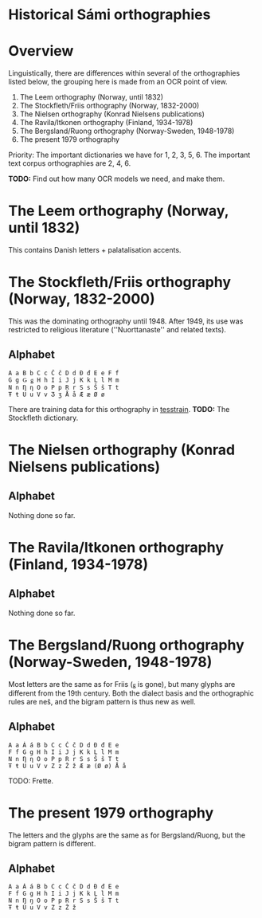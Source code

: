 Historical Sámi orthographies
=============================

# Overview


Linguistically, there are differences within several of the orthographies listed below, the grouping here is made from an OCR point of view.

1. The Leem orthography (Norway, until 1832)
2. The Stockfleth/Friis orthography (Norway, 1832-2000)
3. The Nielsen orthography (Konrad Nielsens publications)
4. The Ravila/Itkonen orthography (Finland, 1934-1978)
5. The Bergsland/Ruong orthography (Norway-Sweden, 1948-1978)
6. The present 1979 orthography

Priority: The important dictionaries we have for 1, 2, 3, 5, 6. The important text corpus orthographies are 2, 4, 6.

**TODO:** Find out how many OCR models we need, and make them.


# The Leem orthography (Norway, until 1832)
This contains Danish letters + palatalisation accents.



# The Stockfleth/Friis orthography (Norway, 1832-2000)

This was the dominating orthography until 1948. After 1949, its use was restricted to religious literature (''Nuorttanaste'' and related texts). 

## Alphabet

```
А а	B b	C c	Č č	D d	Đ đ	E e	F f
G g	Ǥ ǥ	H h	I i	J j	K k	L l	M m
N n	Ƞ ƞ	O o	P p	R r	S s	Š š	T t
Ŧ ŧ	U u	V v	Ʒ ʒ Å å	Æ æ	Ø ø
```

There are training data for this orthography in [tesstrain](https://github.com/divvungiellatekno/tesstrain). **TODO:** The Stockfleth dictionary.




# The Nielsen orthography (Konrad Nielsens publications)
## Alphabet

Nothing done so far. 


# The Ravila/Itkonen orthography (Finland, 1934-1978)
## Alphabet

Nothing done so far.


# The Bergsland/Ruong orthography (Norway-Sweden, 1948-1978)

Most letters are the same as for Friis (`ǥ` is gone), but many glyphs are different from the 19th century. Both the dialect basis and the orthographic rules are neš, and the bigram pattern is thus new as well.

## Alphabet
```
А а	Á á	B b	C c	Č č	D d	Đ đ	E e
F f	G g	H h	I i	J j	K k	L l	M m
N n	Ƞ ƞ	O o	P p	R r	S s	Š š	T t
Ŧ ŧ	U u	V v	Z z	Ž ž	Æ æ	(Ø ø) Å å
```

TODO: Frette.


# The present 1979 orthography

The letters and the glyphs are the same as for Bergsland/Ruong, but the bigram pattern is different.
 
## Alphabet
```
А а	Á á	B b	C c	Č č	D d	Đ đ	E e
F f	G g	H h	I i	J j	K k	L l	M m
N n	Ŋ ŋ	O o	P p	R r	S s	Š š	T t
Ŧ ŧ	U u	V v	Z z	Ž ž
```
